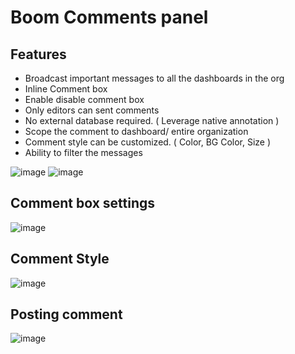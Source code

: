 # Boom Comments panel

## Features

- Broadcast important messages to all the dashboards in the org
- Inline Comment box
- Enable disable comment box
- Only editors can sent comments
- No external database required. ( Leverage native annotation )
- Scope the comment to dashboard/ entire organization
- Comment style can be customized. ( Color, BG Color, Size )
- Ability to filter the messages

![image](https://user-images.githubusercontent.com/153843/92629623-7f375300-f2c6-11ea-9b0f-283c09ccad78.png)
![image](https://user-images.githubusercontent.com/153843/92631284-0dacd400-f2c9-11ea-89a5-0ce2292e6f11.png)


## Comment box settings
![image](https://user-images.githubusercontent.com/153843/92629239-ef91a480-f2c5-11ea-8fe2-e2570971aab8.png)

## Comment Style
![image](https://user-images.githubusercontent.com/153843/92629277-ff10ed80-f2c5-11ea-9047-3d40647de794.png)

## Posting comment
![image](https://user-images.githubusercontent.com/153843/92630276-83b03b80-f2c7-11ea-88f6-76b27e3841eb.png)
